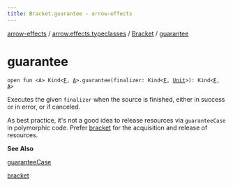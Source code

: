 ```yaml
---
title: Bracket.guarantee - arrow-effects
---
```


[arrow-effects](../../index.html) / [arrow.effects.typeclasses](../index.html) / [Bracket](index.html) / [guarantee](./guarantee.html)

# guarantee

`open fun <A> Kind<`[`F`](index.html#F)`, `[`A`](guarantee.html#A)`>.guarantee(finalizer: Kind<`[`F`](index.html#F)`, `[`Unit`](https://kotlinlang.org/api/latest/jvm/stdlib/kotlin/-unit/index.html)`>): Kind<`[`F`](index.html#F)`, `[`A`](guarantee.html#A)`>`

Executes the given `finalizer` when the source is finished, either in success or in error, or if canceled.

As best practice, it's not a good idea to release resources via `guaranteeCase` in polymorphic code.
Prefer [bracket](bracket.html) for the acquisition and release of resources.

**See Also**

[guaranteeCase](guarantee-case.html)

[bracket](bracket.html)

